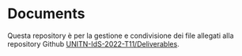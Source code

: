 # Documents

Questa repository è per la gestione e condivisione dei file allegati alla repository Github [UNITN-IdS-2022-T11/Deliverables](https://github.com/UNITN-IdS-2022-T11/Deliverables). 
